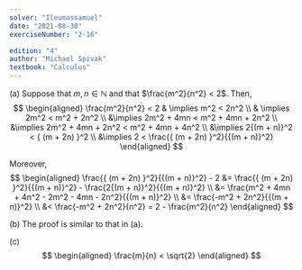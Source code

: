 ```yaml
---
solver: "Ileumassamuel"
date: "2021-08-30"
exerciseNumber: "2-16"

edition: "4"
author: "Michael Spivak"
textbook: "Calculus"
---
```


(a) Suppose that $m, n \in \mathbb{N}$ and that $\frac{m^2}{n^2} < 2$.
Then, 
$$
\begin{aligned}
\frac{m^2}{n^2} < 2 & \implies m^2 < 2n^2 \\
& \implies 2m^2 < m^2 + 2n^2 \\
&\implies 2m^2 + 4mn < m^2 + 4mn +
2n^2 \\
&\implies 2m^2 + 4mn + 2n^2 < m^2 +
4mn + 4n^2 \\
&\implies 2{(m + n)}^2 < { (m + 2n)
}^2 \\
&\implies 2 < \frac{{ (m + 2n)
}^2}{{(m + n)}^2}
\end{aligned}
$$


Moreover, 
$$
\begin{aligned}
\frac{{ (m + 2n) }^2}{{(m + n)}^2} - 2 
&= \frac{{ (m + 2n) }^2}{{(m + n)}^2} - \frac{2{(m +
n)}^2}{{(m + n)}^2} \\
&= \frac{m^2 + 4mn + 4n^2 - 2m^2 - 4mn - 2n^2}{{(m +
n)}^2} \\
&= \frac{-m^2 + 2n^2}{{(m + n)}^2} \\
&< \frac{-m^2 + 2n^2}{n^2} = 2 - \frac{m^2}{n^2}
\end{aligned}
$$


(b) The proof is similar to that in (a).

(c) 
$$
\begin{aligned}
\frac{m}{n} < \sqrt{2}
\end{aligned}
$$
